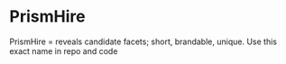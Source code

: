 # PrismHire
PrismHire = reveals candidate facets; short, brandable, unique. Use this exact name in repo and code
